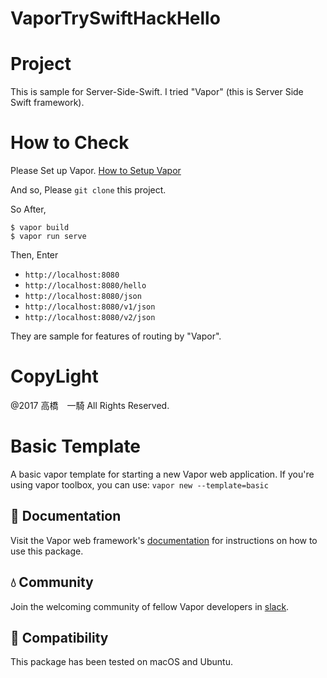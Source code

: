 # VaporTrySwiftHackHello

# Project
This is sample for Server-Side-Swift.
I tried "Vapor" (this is Server Side Swift framework).

# How to Check

Please Set up Vapor.
[How to Setup Vapor](https://vapor.github.io/documentation/)

And so, Please `git clone` this project.

So After,

```
$ vapor build
$ vapor run serve
``` 

Then, Enter 
- `http://localhost:8080`
- `http://localhost:8080/hello`
- `http://localhost:8080/json`
- `http://localhost:8080/v1/json`
- `http://localhost:8080/v2/json`

They are sample for features of routing by "Vapor".

# CopyLight
@2017 高橋　一騎 All Rights Reserved.

# Basic Template

A basic vapor template for starting a new Vapor web application. If you're using vapor toolbox, you can use: `vapor new --template=basic`

## 📖 Documentation

Visit the Vapor web framework's [documentation](http://docs.vapor.codes) for instructions on how to use this package.

## 💧 Community

Join the welcoming community of fellow Vapor developers in [slack](http://vapor.team).

## 🔧 Compatibility

This package has been tested on macOS and Ubuntu.

